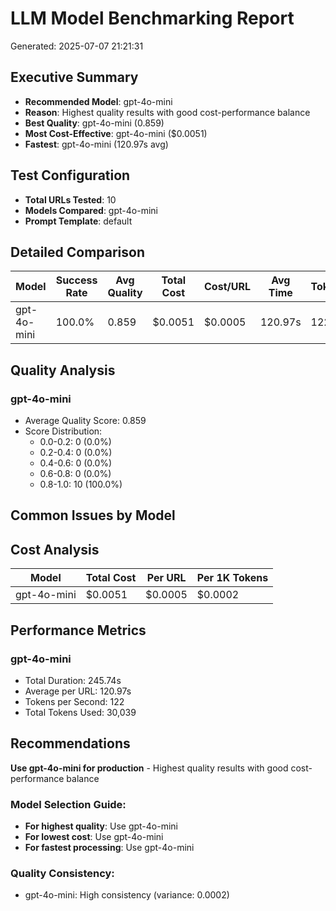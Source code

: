 # LLM Model Benchmarking Report

Generated: 2025-07-07 21:21:31

## Executive Summary
- **Recommended Model**: gpt-4o-mini
- **Reason**: Highest quality results with good cost-performance balance
- **Best Quality**: gpt-4o-mini (0.859)
- **Most Cost-Effective**: gpt-4o-mini ($0.0051)
- **Fastest**: gpt-4o-mini (120.97s avg)

## Test Configuration
- **Total URLs Tested**: 10
- **Models Compared**: gpt-4o-mini
- **Prompt Template**: default

## Detailed Comparison

| Model | Success Rate | Avg Quality | Total Cost | Cost/URL | Avg Time | Tokens/sec |
|-------|-------------|-------------|------------|----------|----------|------------|
| gpt-4o-mini | 100.0% | 0.859 | $0.0051 | $0.0005 | 120.97s | 122 |

## Quality Analysis

### gpt-4o-mini
- Average Quality Score: 0.859
- Score Distribution:
  - 0.0-0.2: 0 (0.0%)
  - 0.2-0.4: 0 (0.0%)
  - 0.4-0.6: 0 (0.0%)
  - 0.6-0.8: 0 (0.0%)
  - 0.8-1.0: 10 (100.0%)

## Common Issues by Model

## Cost Analysis

| Model | Total Cost | Per URL | Per 1K Tokens |
|-------|-----------|---------|---------------|
| gpt-4o-mini | $0.0051 | $0.0005 | $0.0002 |

## Performance Metrics

### gpt-4o-mini
- Total Duration: 245.74s
- Average per URL: 120.97s
- Tokens per Second: 122
- Total Tokens Used: 30,039

## Recommendations

**Use gpt-4o-mini for production** - Highest quality results with good cost-performance balance

### Model Selection Guide:
- **For highest quality**: Use gpt-4o-mini
- **For lowest cost**: Use gpt-4o-mini
- **For fastest processing**: Use gpt-4o-mini

### Quality Consistency:
- gpt-4o-mini: High consistency (variance: 0.0002)